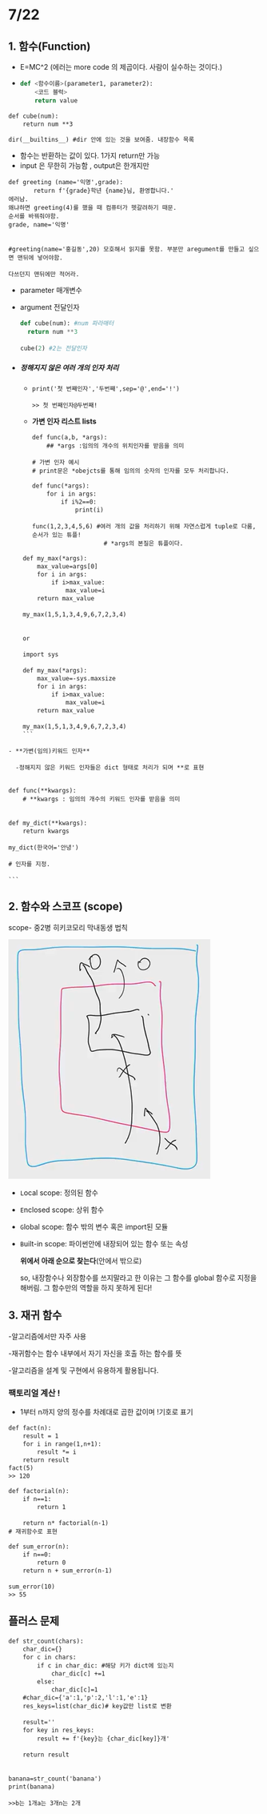 # 7/22 

## 1. 함수(Function)

- E=MC^2 (에러는 more code 의 제곱이다. 사람이 실수하는 것이다.)

- ```python
  def <함수이름>(parameter1, parameter2):
      <코드 블럭>
      return value
  ```

```
def cube(num):
	return num **3
```

```
dir(__builtins__) #dir 안에 있는 것을 보여줌. 내장함수 목록
```

- 함수는 반환하는 값이 있다. 1가지 return만 가능 
- input 은 무한히 가능함 , output은 한개지만

```
def greeting (name='익명',grade):
	   return f'{grade}학년 {name}님, 환영합니다.'
에러남.
왜냐하면 greeting(4)를 했을 때 컴퓨터가 헷갈려하기 때문. 
순서를 바꿔줘야함. 
grade, name='익명'


#greeting(name='홍길동',20) 모호해서 읽지를 못함. 부분만 aregument를 만들고 싶으면 맨뒤에 넣어야함.

다쓰던지 맨뒤에만 적어라. 
```

- parameter 매개변수 

- argument 전달인자

  ```python
  def cube(num): #num 파라매터
  	return num **3
  
  cube(2) #2는 전달인자 
  ```

- ##### 정해지지 않은 여러 개의 인자 처리

  - ```
    print('첫 번째인자','두번째',sep='@',end='!')
    
    >> 첫 번째인자@두번째!
    
    ```

  - **가변 인자 리스트 lists** 

    ```
    def func(a,b, *args):
    	## *args :임의의 개수의 위치인자를 받음을 의미 
    	
    # 가변 인자 예시
    # print문은 *obejcts를 통해 임의의 숫자의 인자를 모두 처리합니다.
    ```

    ```
    def func(*args):
        for i in args:
            if i%2==0:
                print(i)
        
    func(1,2,3,4,5,6) #여러 개의 값을 처리하기 위해 자연스럽게 tuple로 다룸, 순서가 있는 튜플!
                        # *args의 본질은 튜플이다. 
    ```
    
```
    def my_max(*args):
        max_value=args[0]
        for i in args:
            if i>max_value:
                max_value=i
        return max_value
    
    my_max(1,5,1,3,4,9,6,7,2,3,4)
    
    
    or
    
    import sys
    
    def my_max(*args):
        max_value=-sys.maxsize
        for i in args:
            if i>max_value:
                max_value=i
        return max_value
    
    my_max(1,5,1,3,4,9,6,7,2,3,4)
    ```
    
- **가변(임의)키워드 인자**
  
  -정해지지 않은 키워드 인자들은 dict 형태로 처리가 되며 **로 표현
  
  ```
    def func(**kwargs):
    	# **kwargs : 임의의 개수의 키워드 인자를 받음을 의미
    
    
    def my_dict(**kwargs):
        return kwargs
    
    my_dict(한국어='안녕')
        
    # 인자를 지정.
    
    ```

## 2. 함수와 스코프 (scope)

scope- 중2병 히키코모리 막내동생 법칙

![image-20200722150812205](0722.assets/image-20200722150812205.png)



- `L`ocal scope: 정의된 함수

- `E`nclosed scope: 상위 함수

- `G`lobal scope: 함수 밖의 변수 혹은 import된 모듈

- `B`uilt-in scope: 파이썬안에 내장되어 있는 함수 또는 속성

  **위에서 아래 순으로 찾는다**(안에서 밖으로)

  so, 내장함수나 외장함수를 쓰지말라고 한 이유는 그 함수를 global 함수로 지정을 해버림. 그 함수만의 역할을 하지 못하게 된다!



## 3. 재귀 함수 

-알고리즘에서만 자주 사용

-재귀함수는 함수 내부에서 자기 자신을 호출 하는 함수를 뜻

-알고리즘을 설계 및 구현에서 유용하게 활용됩니다.



### 팩토리얼 계산 !

- 1부터 n까지 양의 정수를 차례대로 곱한 값이며 !기호로 표기

```
def fact(n):
    result = 1
    for i in range(1,n+1):
        result *= i
    return result
fact(5)
>> 120
```

```
def factorial(n):
    if n==1:
        return 1
    
    return n* factorial(n-1)
# 재귀함수로 표현         
```

```
def sum_error(n):
    if n==0:
        return 0
    return n + sum_error(n-1)

sum_error(10)
>> 55
```





## 플러스 문제

```
def str_count(chars):
    char_dic={}
    for c in chars:
        if c in char_dic: #해당 키가 dict에 있는지
            char_dic[c] +=1
        else:
            char_dic[c]=1
    #char_dic={'a':1,'p':2,'l':1,'e':1}
    res_keys=list(char_dic)# key값만 list로 변환
    
    result=''
    for key in res_keys:
        result += f'{key}는 {char_dic[key]}개'
    
    return result


banana=str_count('banana')
print(banana)

>>b는 1개a는 3개n는 2개
```

